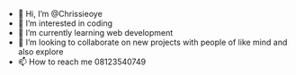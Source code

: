 - 👋 Hi, I’m @Chrissieoye
- 👀 I’m interested in coding
- 🌱 I’m currently learning web development
- 💞️ I’m looking to collaborate on new projects with people of like mind and also explore
- 📫 How to reach me 08123540749
<!---
Chrissieoye/Chrissieoye is a ✨ special ✨ repository because its `README.md` (this file) appears on your GitHub profile.
You can click the Preview link to take a look at your ch
